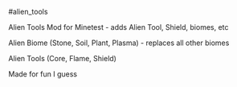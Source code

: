 #alien_tools

Alien Tools Mod for Minetest - adds Alien Tool, Shield, biomes, etc

Alien Biome (Stone, Soil, Plant, Plasma) - replaces all other biomes

Alien Tools (Core, Flame, Shield)

Made for fun I guess
